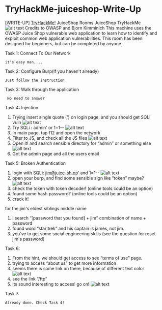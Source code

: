 # TryHackMe-juiceshop-Write-Up
[WRITE-UP] [TryHackMe!](https://tryhackme.com/room/juiceshop) JuiceShop Rooms JuiceShop TryHackMe
![alt text](https://i.imgur.com/JaX5W2u.png)
Credits to OWASP and Bjorn Kimminich
This machine uses the OWASP Juice Shop vulnerable web application to learn how to identify and exploit common web application vulnerabilities. This room has been designed for beginners, but can be completed by anyone.



Task 1: Connect To Our Network  

    it's easy man....

Task 2: Configure Burp(If you haven't already) 

    Just follow the instruction

Task 3: Walk through the application 

     No need to answer  

Task 4: Injection

1. Trying insert single quote (') on login page, and you should get SQLi vuln
![alt text](https://i.ibb.co/kQBnGTR/Screen-Shot-2020-03-12-at-17-15-34.png)
2. Try SQLi : admin' or 1=1--
![alt text](https://i.ibb.co/9qRjbQy/Screen-Shot-2020-03-12-at-17-19-57.png)
3. In main page, tap f12 and open the network
4. Filter to JS, and check all the JS files
![alt text](https://i.ibb.co/YtSvjYD/Screen-Shot-2020-03-12-at-17-17-33.jpg)
5. Open it! and search sensible directory for “admin” or something else
![alt text](https://i.ibb.co/9py6cwz/Screen-Shot-2020-03-12-at-17-18-14.png)
6. Got the admin page and all the users email



Task 5: Broken Authentication

1. login with SQLi:
    jim@juice-sh.op' and 1=1--
![alt text](https://i.ibb.co/2KLr6fP/Screen-Shot-2020-03-12-at-17-26-47.png)
2. open your burp, and find some sensible sign like “token” maybe?
![alt text](https://i.ibb.co/x8gxrd8/Screen-Shot-2020-03-12-at-17-26-02.jpg)
3. check the token with token decoder! (online tools could be an option)
4. found some hash password? (online tools could be an option)
5. crack it!

for the jim's eldest siblings middle name
   1) i search “[password that you found] + jim” combination of name + password
   2) found word “star trek” and his captain is james, not jim.
   3) you've to get some social engineering skills (see the question for reset jim's password)

Task 6:

1. From the hint, we should get access to see “terms of use” page.
2. trying to access “about us” to get more information 
3. seems there is some link on there, because of different text color 
![alt text](https://i.ibb.co/tZSKQZn/Screen-Shot-2020-03-12-at-17-50-17.jpg)
4. see the link “/ftp” 
5. its sound interesting to access! go on! 
![alt text](https://i.ibb.co/ZzHzGY7/Screen-Shot-2020-03-12-at-17-51-17.png)

Task 7:

    Already done. Check Task 4!
